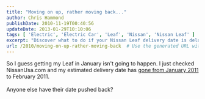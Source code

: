 ```yaml
---
title: "Moving on up, rather moving back..."
author: Chris Hammond
publishDate: 2010-11-19T00:40:56
updateDate: 2013-01-29T10:10:06
tags: [ 'Electric', 'Electric Car', 'Leaf', 'Nissan', 'Nissan Leaf' ]
excerpt: "Discover what to do if your Nissan Leaf delivery date is delayed. Find out how to stay informed and manage the changes effectively."
url: /2010/moving-on-up-rather-moving-back  # Use the generated URL with year
---
```

So I guess getting my Leaf in January isn't going to happen. I just checked NissanUsa.com and my estimated delivery date has <a href="https://www.leafowner.com/Forums/forumid/2/threadid/622/scope/posts.aspx">gone from January 2011</a> to February 2011.<br /> <br /> Anyone else have their date pushed back?


